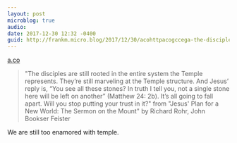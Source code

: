 ```yaml
---
layout: post
microblog: true
audio: 
date: 2017-12-30 12:32 -0400
guid: http://frankm.micro.blog/2017/12/30/acohttpacogccega-the-disciples.html
---
```

 [a.co](http://a.co/gcCe8GA)

> "The disciples are still rooted in the entire system the Temple represents. They’re still marveling at the Temple structure. And Jesus’ reply is, “You see all these stones? In truth I tell you, not a single stone here will be left on another” (Matthew 24: 2b). It’s all going to fall apart. Will you stop putting your trust in it?" from "Jesus' Plan for a New World: The Sermon on the Mount" by Richard Rohr, John Bookser Feister

We are still too enamored with temple. 
